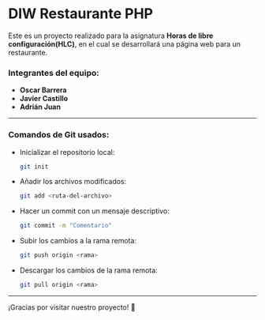 # DIW Restaurante PHP

Este es un proyecto realizado para la asignatura **Horas de libre configuración(HLC)**, en el cual se desarrollará una página web para un restaurante.

### Integrantes del equipo:
- **Oscar Barrera**
- **Javier Castillo**
- **Adrián Juan**

---

### Comandos de Git usados:

- Inicializar el repositorio local:
  ```bash
  git init
- Añadir los archivos modificados:
  ```bash
  git add <ruta-del-archivo>
- Hacer un commit con un mensaje descriptivo:
  ```bash
  git commit -m "Comentario"
- Subir los cambios a la rama remota:
  ```bash
  git push origin <rama>
- Descargar los cambios de la rama remota:
  ```bash
  git pull origin <rama>

---
¡Gracias por visitar nuestro proyecto! 🚀
